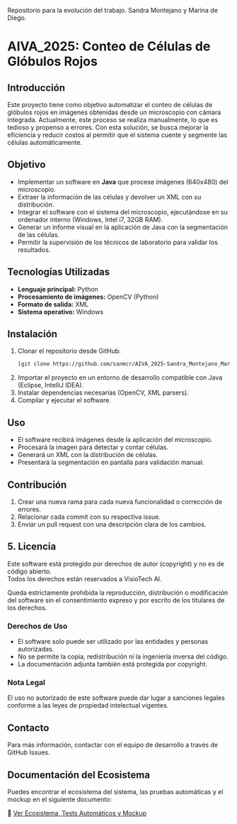 Repositorio para la evolución del trabajo. Sandra Montejano y Marina de Diego.

# AIVA_2025: Conteo de Células de Glóbulos Rojos

## Introducción
Este proyecto tiene como objetivo automatizar el conteo de células de glóbulos rojos en imágenes obtenidas desde un microscopio con cámara integrada. Actualmente, este proceso se realiza manualmente, lo que es tedioso y propenso a errores. Con esta solución, se busca mejorar la eficiencia y reducir costos al permitir que el sistema cuente y segmente las células automáticamente.

## Objetivo
- Implementar un software en **Java** que procese imágenes (640x480) del microscopio.
- Extraer la información de las células y devolver un XML con su distribución.
- Integrar el software con el sistema del microscopio, ejecutándose en su ordenador interno (Windows, Intel i7, 32GB RAM).
- Generar un informe visual en la aplicación de Java con la segmentación de las células.
- Permitir la supervisión de los técnicos de laboratorio para validar los resultados.

## Tecnologías Utilizadas
- **Lenguaje principal:** Python
- **Procesamiento de imágenes:** OpenCV (Python)
- **Formato de salida:** XML
- **Sistema operativo:** Windows

## Instalación
1. Clonar el repositorio desde GitHub:
   ```sh
   [git clone https://github.com/sanmcr/AIVA_2025-Sandra_Montejano_Marina_de_Diego]
   ```
2. Importar el proyecto en un entorno de desarrollo compatible con Java (Eclipse, IntelliJ IDEA).
3. Instalar dependencias necesarias (OpenCV, XML parsers).
4. Compilar y ejecutar el software.

## Uso
- El software recibirá imágenes desde la aplicación del microscopio.
- Procesará la imagen para detectar y contar células.
- Generará un XML con la distribución de células.
- Presentará la segmentación en pantalla para validación manual.

## Contribución
1. Crear una nueva rama para cada nueva funcionalidad o corrección de errores.
2. Relacionar cada commit con su respectiva issue.
3. Enviar un pull request con una descripción clara de los cambios.

## 5. Licencia

Este software está protegido por derechos de autor (copyright) y no es de código abierto.  
Todos los derechos están reservados a  VisioTech AI.  

Queda estrictamente prohibida la reproducción, distribución o modificación del software sin el consentimiento expreso y por escrito de los titulares de los derechos.  

### Derechos de Uso
- El software solo puede ser utilizado por las entidades y personas autorizadas.  
- No se permite la copia, redistribución ni la ingeniería inversa del código.  
- La documentación adjunta también está protegida por copyright.  

### Nota Legal
El uso no autorizado de este software puede dar lugar a sanciones legales conforme a las leyes de propiedad intelectual vigentes.  


## Contacto
Para más información, contactar con el equipo de desarrollo a través de GitHub Issues.

## Documentación del Ecosistema

Puedes encontrar el ecosistema del sistema, las pruebas automáticas y el mockup en el siguiente documento:

📎 [Ver Ecosistema, Tests Automáticos y Mockup](docs/Ecosistema_Tests_Mockup.md)

